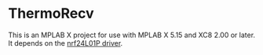 # ThermoRecv

This is an MPLAB X project for use with MPLAB X 5.15 and XC8 2.00 or later. It depends on the [nrf24L01P driver](https://github.com/davidsmakerworks/drivers/tree/master/nrf24L01P).
